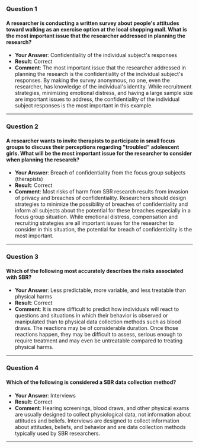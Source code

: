 ### Question 1
#### A researcher is conducting a written survey about people's attitudes toward walking as an exercise option at the local shopping mall. What is the most important issue that the researcher addressed in planning the research?
- **Your Answer**: Confidentiality of the individual subject's responses
- **Result**: Correct
- **Comment**: The most important issue that the researcher addressed in planning the research is the confidentiality of the individual subject's responses. By making the survey anonymous, no one, even the researcher, has knowledge of the individual's identity. While recruitment strategies, minimizing emotional distress, and having a large sample size are important issues to address, the confidentiality of the individual subject responses is the most important in this example.

---

### Question 2
#### A researcher wants to invite therapists to participate in small focus groups to discuss their perceptions regarding "troubled" adolescent girls. What will be the most important issue for the researcher to consider when planning the research?
- **Your Answer**: Breach of confidentiality from the focus group subjects (therapists)
- **Result**: Correct
- **Comment**: Most risks of harm from SBR research results from invasion of privacy and breaches of confidentiality. Researchers should design strategies to minimize the possibility of breaches of confidentiality and inform all subjects about the potential for these breaches especially in a focus group situation. While emotional distress, compensation and recruiting strategies are all important issues for the researcher to consider in this situation, the potential for breach of confidentiality is the most important.

---

### Question 3
#### Which of the following most accurately describes the risks associated with SBR?
- **Your Answer**: Less predictable, more variable, and less treatable than physical harms
- **Result**: Correct
- **Comment**: It is more difficult to predict how individuals will react to questions and situations in which their behavior is observed or manipulated than to physical data collection methods such as blood draws. The reactions may be of considerable duration. Once those reactions happen, they may be difficult to assess, serious enough to require treatment and may even be untreatable compared to treating physical harms.

---

### Question 4
#### Which of the following is considered a SBR data collection method?
- **Your Answer**: Interviews
- **Result**: Correct
- **Comment**: Hearing screenings, blood draws, and other physical exams are usually designed to collect physiological data, not information about attitudes and beliefs. Interviews are designed to collect information about attitudes, beliefs, and behavior and are data collection methods typically used by SBR researchers.

---
